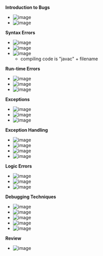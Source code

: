 **Introduction to Bugs**
- ![image](https://github.com/user-attachments/assets/ead3db14-b879-4d7f-a3bd-8a8f85dd0dd4)
- ![image](https://github.com/user-attachments/assets/b8d4e87e-7320-436e-b35d-47017e5ae60f)

**Syntax Errors**
- ![image](https://github.com/user-attachments/assets/a50443a2-04d8-4b00-882b-2a7517bfcfa6)
- ![image](https://github.com/user-attachments/assets/191a1962-be33-433c-8675-e7580c6cab43)
- ![image](https://github.com/user-attachments/assets/0e0dc591-2bd7-429a-9be9-8f5c277813dd)
  - compiling code is "javac" + filename

**Run-time Errors**
- ![image](https://github.com/user-attachments/assets/dca18c03-399a-47ea-bafc-14ff08db07c3)
- ![image](https://github.com/user-attachments/assets/45c99aa2-a794-4758-9252-470295f7bc79)
- ![image](https://github.com/user-attachments/assets/149eaa9f-3d09-423f-b7c6-6f51688b3968)

**Exceptions**
- ![image](https://github.com/user-attachments/assets/f3e70536-8608-496d-bd26-2f65da3cddbb)
- ![image](https://github.com/user-attachments/assets/9b3b6d2a-e447-4eb1-818d-cda60409d90e)
- ![image](https://github.com/user-attachments/assets/b25423df-61ca-49aa-9b79-03d87ff2689e)

**Exception Handling**
- ![image](https://github.com/user-attachments/assets/9e6fdd06-d021-4b56-b607-86ecab431766)
- ![image](https://github.com/user-attachments/assets/37bea74e-8471-4f44-bab9-6aadb211be98)
- ![image](https://github.com/user-attachments/assets/d280d278-2766-4ee4-a4e5-a73f1271e59e)
- ![image](https://github.com/user-attachments/assets/7ebfd36b-fd0d-48bc-ae9a-edc6b8b525b9)

**Logic Errors**
- ![image](https://github.com/user-attachments/assets/6dd45864-24f6-4bee-9824-60a8b107666b)
- ![image](https://github.com/user-attachments/assets/5e5f5975-f52b-4053-a897-4a8d158752f2)
- ![image](https://github.com/user-attachments/assets/c5776b0b-d3a8-40d1-834f-4290a9de7b72)

**Debugging Techniques**
- ![image](https://github.com/user-attachments/assets/1d43d9b7-1497-4b0a-ad24-c4d11be11a04)
- ![image](https://github.com/user-attachments/assets/9d26d202-e416-4bf1-9fbf-3ebbb69ef1a2)
- ![image](https://github.com/user-attachments/assets/fd69357a-3fb3-4b52-8adf-f5364fbad2b2)
- ![image](https://github.com/user-attachments/assets/31d0d9ea-dc10-4b80-b414-a244a6b7c81f)
- ![image](https://github.com/user-attachments/assets/860d9971-8109-48e7-b2ab-589099fd24d1)

**Review**
- ![image](https://github.com/user-attachments/assets/b0b2e697-26fe-41f1-bec1-1d68d5d16c20)




